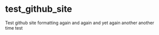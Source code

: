 # test_github_site
Test github site formatting again and again
and yet again
another
another time
test
